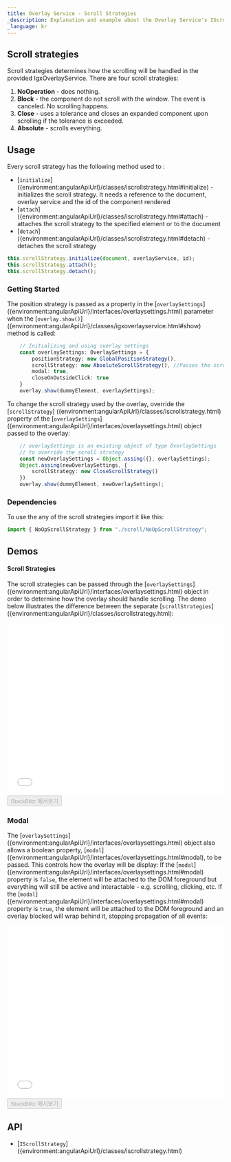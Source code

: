 ```yaml
---
title: Overlay Service - Scroll Strategies
_description: Explanation and example about the Overlay Service's IScrollStrategy interface and the classes that implement it.
_language: kr
---
```


## Scroll strategies

Scroll strategies determines how the scrolling will be handled in the provided IgxOverlayService. There are four scroll strategies:
1. **NoOperation** - does nothing. 
2. **Block** - the component do not scroll with the window. The event is canceled. No scrolling happens.
3. **Close** - uses a tolerance and closes an expanded component upon scrolling if the tolerance is exceeded.
4. **Absolute** - scrolls everything.

## Usage

Every scroll strategy has the following method used to :
 - [`initialize`] ({environment:angularApiUrl}/classes/iscrollstrategy.html#initialize) - initializes the scroll strategy. It needs a reference to the document, overlay service and the id of the component rendered
 - [`attach`] ({environment:angularApiUrl}/classes/iscrollstrategy.html#attach) - attaches the scroll strategy to the specified element or to the document
 - [`detach`] ({environment:angularApiUrl}/classes/iscrollstrategy.html#detach) - detaches the scroll strategy

```typescript
this.scrollStrategy.initialize(document, overlayService, id);
this.scrollStrategy.attach();
this.scrollStrategy.detach();
```
<div class="divider--half"></div>

### Getting Started
The position strategy is passed as a property in the [`overlaySettings`] ({environment:angularApiUrl}/interfaces/overlaysettings.html) parameter when the [`overlay.show()`] ({environment:angularApiUrl}/classes/igxoverlayservice.html#show) method is called:
```typescript
    // Initializing and using overlay settings
    const overlaySettings: OverlaySettings = {
        positionStrategy: new GlobalPositionStrategy(),
        scrollStrategy: new AbsoluteScrollStrategy(), //Passes the scroll strategy
        modal: true,
        closeOnOutsideClick: true
    }
    overlay.show(dummyElement, overlaySettings); 
``` 
<div class="divider"></div>

To change the scroll strategy used by the overlay, override the [`scrollStrategy`] ({environment:angularApiUrl}/classes/iscrollstrategy.html) property of the [`overlaySettings`] ({environment:angularApiUrl}/interfaces/overlaysettings.html) object passed to the overlay:
```typescript
    // overlaySettings is an existing object of type OverlaySettings
    // to override the scroll strategy
    const newOverlaySettings = Object.assing({}, overlaySettings);
    Object.assing(newOverlaySettings, {
        scrollStrategy: new CloseScrollStrategy()
    })
    overlay.show(dummyElement, newOverlaySettings); 
```
<div class="divider--half"></div>

### Dependencies

To use the any of the scroll strategies import it like this:

```typescript
import { NoOpScrollStrategy } from "./scroll/NoOpScrollStrategy";
```


## Demos 
#### Scroll Strategies
The scroll strategies can be passed through the [`overlaySettings`] ({environment:angularApiUrl}/interfaces/overlaysettings.html) object in order to determine how the overlay should handle scrolling.
The demo below illustrates the difference between the separate [`scrollStrategies`] ({environment:angularApiUrl}/classes/iscrollstrategy.html):
<div class="sample-container loading" style="height: 400px">
    <iframe id="overlay-scroll-sample-2-iframe" frameborder="0" seamless width="100%" height="100%" src="{environment:demosBaseUrl}/interactions/overlay-scroll-sample-2" onload="onSampleIframeContentLoaded(this);"></iframe>
</div>
<div>
    <button data-localize="stackblitz" disabled class="stackblitz-btn" data-iframe-id="overlay-scroll-sample-2-iframe" data-demos-base-url="{environment:demosBaseUrl}">StackBlitz 에서보기</button>
</div>
<div class="divider--half"></div>

### Modal
The [`overlaySettings`] ({environment:angularApiUrl}/interfaces/overlaysettings.html) object also allows a boolean property, [`modal`] ({environment:angularApiUrl}/interfaces/overlaysettings.html#modal), to be passed. This controls how the overlay will be display:
If the [`modal`] ({environment:angularApiUrl}/interfaces/overlaysettings.html#modal) property is `false`, the element will be attached to the DOM foreground but everything will still be active and interactable - e.g. scrolling, clicking, etc.
If the [`modal`] ({environment:angularApiUrl}/interfaces/overlaysettings.html#modal) property is `true`, the element will be attached to the DOM foreground and an overlay blocked will wrap behind it, stopping propagation of all events:

<div class="sample-container loading" style="height: 400px">
    <iframe id="overlay-scroll-sample-1-iframe" frameborder="0" seamless width="100%" height="100%" src="{environment:demosBaseUrl}/interactions/overlay-scroll-sample-1" onload="onSampleIframeContentLoaded(this);"></iframe>
</div>
<div>
    <button data-localize="stackblitz" disabled class="stackblitz-btn" data-iframe-id="overlay-scroll-sample-1-iframe" data-demos-base-url="{environment:demosBaseUrl}">StackBlitz 에서보기</button>
</div>
<div class="divider--half"></div>

## API

* [`IScrollStrategy`] ({environment:angularApiUrl}/classes/iscrollstrategy.html)

